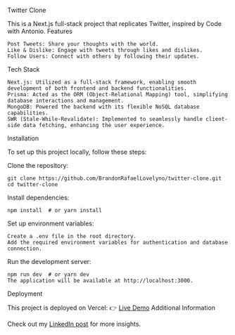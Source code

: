Twitter Clone

This is a Next.js full-stack project that replicates Twitter, inspired by Code with Antonio.
Features

    Post Tweets: Share your thoughts with the world.
    Like & Dislike: Engage with tweets through likes and dislikes.
    Follow Users: Connect with others by following their updates.

Tech Stack

    Next.js: Utilized as a full-stack framework, enabling smooth development of both frontend and backend functionalities.
    Prisma: Acted as the ORM (Object-Relational Mapping) tool, simplifying database interactions and management.
    MongoDB: Powered the backend with its flexible NoSQL database capabilities.
    SWR (Stale-While-Revalidate): Implemented to seamlessly handle client-side data fetching, enhancing the user experience.

Installation

To set up this project locally, follow these steps:

Clone the repository:

    git clone https://github.com/BrandonRafaelLovelyno/twitter-clone.git  
    cd twitter-clone  

Install dependencies:

    npm install  # or yarn install  

Set up environment variables:

    Create a .env file in the root directory.
    Add the required environment variables for authentication and database connection.

Run the development server:

    npm run dev  # or yarn dev  
    The application will be available at http://localhost:3000.

Deployment

This project is deployed on Vercel:
👉 [Live Demo](https://brandon-twitter-clone.vercel.app)
Additional Information

Check out my [LinkedIn post]( https://www.linkedin.com/posts/brandon-rafael-lovelyno_nextjs-prisma-mongodb-activity-7205738763661053952-AWAx?utm_source=share&utm_medium=member_desktop) for more insights.
